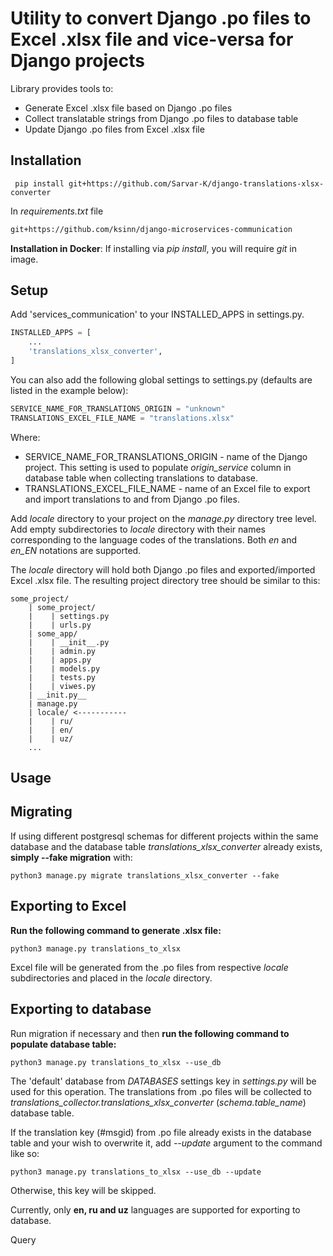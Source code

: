 Utility to convert Django .po files to Excel .xlsx file and vice-versa for Django projects
=======================
Library provides tools to:
- Generate Excel .xlsx file based on Django .po files
- Collect translatable strings from Django .po files to database table
- Update Django .po files from Excel .xlsx file

Installation
----------------
```commandline
 pip install git+https://github.com/Sarvar-K/django-translations-xlsx-converter
```

In _requirements.txt_ file
```txt
git+https://github.com/ksinn/django-microservices-communication
```
**Installation in Docker**: If installing via *pip install*, you will require *git* in image.

Setup
--------------
Add 'services_communication' to your INSTALLED_APPS in settings.py.
```python
INSTALLED_APPS = [
    ...
    'translations_xlsx_converter',
]
```

You can also add the following global settings to settings.py (defaults are listed in the example below):
```python
SERVICE_NAME_FOR_TRANSLATIONS_ORIGIN = "unknown"
TRANSLATIONS_EXCEL_FILE_NAME = "translations.xlsx"
```
Where:
- SERVICE_NAME_FOR_TRANSLATIONS_ORIGIN - name of the Django project. This setting is used to populate 
_origin_service_ column in database table when collecting translations to database.
- TRANSLATIONS_EXCEL_FILE_NAME - name of an Excel file to export and import translations to and from Django .po files.

Add _locale_ directory to your project on the _manage.py_ directory tree level. Add empty subdirectories to 
_locale_ directory with their names corresponding to the language codes of the translations. Both _en_ and *en_EN*
notations are supported. 

The _locale_ directory will hold both Django .po files and exported/imported Excel .xlsx 
 file. The resulting project directory tree should be similar to this:
```
some_project/
    | some_project/
    |    | settings.py
    |    | urls.py
    | some_app/
    |    | __init__.py
    |    | admin.py
    |    | apps.py
    |    | models.py
    |    | tests.py
    |    | viwes.py
    | __init.py__
    | manage.py
    | locale/ <-----------
    |    | ru/
    |    | en/
    |    | uz/
    ...
```


Usage
---------------------------------

Migrating
----------------
If using different postgresql schemas for different projects within the same database and the database table
_translations_xlsx_converter_ already exists, **simply --fake migration** with:
```commandline
python3 manage.py migrate translations_xlsx_converter --fake
```

Exporting to Excel
----------------
**Run the following command to generate .xlsx file:**
```commandline
python3 manage.py translations_to_xlsx
```
Excel file will be generated from the .po files from respective _locale_ subdirectories and placed in the _locale_
directory.

Exporting to database
----------------
Run migration if necessary and then **run the following command to populate database table:**
```commandline
python3 manage.py translations_to_xlsx --use_db
```
The 'default' database from _DATABASES_ settings key in _settings.py_ will be used for this operation. The 
translations from .po files will be collected to _translations_collector.translations_xlsx_converter_ (_schema.table_name_)
database table. 

If the translation key (#msgid) from .po file already exists in the database table and your wish to overwrite it,
add *--update* argument to the command like so:
```commandline
python3 manage.py translations_to_xlsx --use_db --update
```
Otherwise, this key will be skipped.

Currently, only **en, ru and uz** languages are supported for exporting to database.

Query